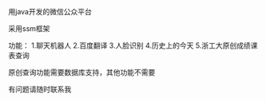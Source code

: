 用java开发的微信公众平台

采用ssm框架

功能：
1.聊天机器人
2.百度翻译
3.人脸识别
4.历史上的今天
5.浙工大原创成绩课表查询


原创查询功能需要数据库支持，其他功能不需要

有问题请随时联系我
